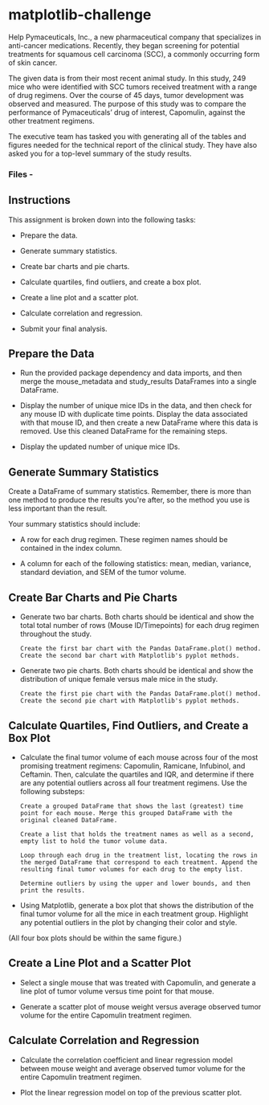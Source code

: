 # matplotlib-challenge
Help Pymaceuticals, Inc., a new pharmaceutical company that specializes in anti-cancer medications. Recently, they began screening for potential treatments for squamous cell carcinoma (SCC), a commonly occurring form of skin cancer.

The given data is from their most recent animal study. In this study, 249 mice who were identified with SCC tumors received treatment with a range of drug regimens. Over the course of 45 days, tumor development was observed and measured. The purpose of this study was to compare the performance of Pymaceuticals’ drug of interest, Capomulin, against the other treatment regimens.

The executive team has tasked you with generating all of the tables and figures needed for the technical report of the clinical study. They have also asked you for a top-level summary of the study results.

### Files - 

## Instructions
This assignment is broken down into the following tasks:

- Prepare the data.

- Generate summary statistics.

- Create bar charts and pie charts.

- Calculate quartiles, find outliers, and create a box plot.

- Create a line plot and a scatter plot.

- Calculate correlation and regression.

- Submit your final analysis.

## Prepare the Data
- Run the provided package dependency and data imports, and then merge the mouse_metadata and study_results DataFrames into a single DataFrame.

- Display the number of unique mice IDs in the data, and then check for any mouse ID with duplicate time points. Display the data associated with that mouse ID, and then create a new DataFrame where this data is removed. Use this cleaned DataFrame for the remaining steps.

- Display the updated number of unique mice IDs.

## Generate Summary Statistics
Create a DataFrame of summary statistics. Remember, there is more than one method to produce the results you're after, so the method you use is less important than the result.

Your summary statistics should include:

- A row for each drug regimen. These regimen names should be contained in the index column.

- A column for each of the following statistics: mean, median, variance, standard deviation, and SEM of the tumor volume.

## Create Bar Charts and Pie Charts
- Generate two bar charts. Both charts should be identical and show the total total number of rows (Mouse ID/Timepoints) for each drug regimen throughout the study.

      Create the first bar chart with the Pandas DataFrame.plot() method.
      Create the second bar chart with Matplotlib's pyplot methods.

- Generate two pie charts. Both charts should be identical and show the distribution of unique female versus male mice in the study.

      Create the first pie chart with the Pandas DataFrame.plot() method.
      Create the second pie chart with Matplotlib's pyplot methods.

## Calculate Quartiles, Find Outliers, and Create a Box Plot
- Calculate the final tumor volume of each mouse across four of the most promising treatment regimens: Capomulin, Ramicane, Infubinol, and Ceftamin. Then, calculate the quartiles and IQR, and determine if there are any potential outliers across all four treatment regimens. Use the following substeps:

      Create a grouped DataFrame that shows the last (greatest) time point for each mouse. Merge this grouped DataFrame with the original cleaned DataFrame.

      Create a list that holds the treatment names as well as a second, empty list to hold the tumor volume data.

      Loop through each drug in the treatment list, locating the rows in the merged DataFrame that correspond to each treatment. Append the resulting final tumor volumes for each drug to the empty list.

      Determine outliers by using the upper and lower bounds, and then print the results.

- Using Matplotlib, generate a box plot that shows the distribution of the final tumor volume for all the mice in each treatment group. Highlight any potential outliers in the plot by changing their color and style.

(All four box plots should be within the same figure.)

## Create a Line Plot and a Scatter Plot
- Select a single mouse that was treated with Capomulin, and generate a line plot of tumor volume versus time point for that mouse.

- Generate a scatter plot of mouse weight versus average observed tumor volume for the entire Capomulin treatment regimen.

## Calculate Correlation and Regression
- Calculate the correlation coefficient and linear regression model between mouse weight and average observed tumor volume for the entire Capomulin treatment regimen.

- Plot the linear regression model on top of the previous scatter plot.

